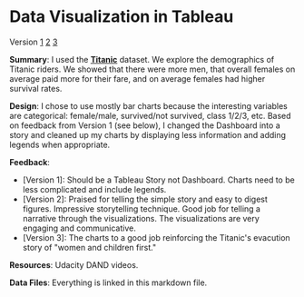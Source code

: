 # Data Visualization in Tableau

Version [1](https://public.tableau.com/profile/toni.jung#!/vizhome/DAND-TableauProject-TitanicData/Dashboard1?publish=yes)
[2](https://public.tableau.com/profile/toni.jung#!/vizhome/DAND-TableauProject-TitanicData-2/TitanicStory?publish=yes)
[3](https://public.tableau.com/profile/toni.jung#!/vizhome/DAND-TableauProject-TitanicData-3/TitanicStory?publish=yes)

**Summary**: I used the [**Titanic**](https://www.google.com/url?q=https://d17h27t6h515a5.cloudfront.net/topher/2017/October/59d54e6d_titanic-data/titanic-data.csv&sa=D&ust=1509207161543000&usg=AFQjCNHqH9JRe47RFULviO6Cs8-aKwa7fQ) dataset. 
We explore the demographics of Titanic riders. We showed that there were more men, that overall females on average paid more for their fare, and on average females had higher survival rates.

**Design**: I chose to use mostly bar charts because the interesting variables are categorical: female/male, survived/not survived, class 1/2/3, etc. Based on feedback from Version 1 (see below), I changed the Dashboard into a story and cleaned up my charts by displaying less information and adding legends when appropriate. 

**Feedback**: 
* [Version 1]: Should be a Tableau Story not Dashboard. Charts need to be less complicated and include legends. 
* [Version 2]: Praised for telling the simple story and easy to digest figures. Impressive storytelling technique. Good job for telling a narrative through the visualizations. The visualizations are very engaging and communicative.
* [Version 3]: The charts to a good job reinforcing the Titanic's evacution story of "women and children first." 

**Resources**: Udacity DAND videos.

**Data Files**: Everything is linked in this markdown file.
